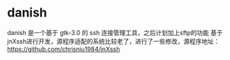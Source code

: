 # danish
danish 是一个基于 gtk-3.0 的 ssh 连接管理工具，之后计划加上sftp的功能
基于jnXssh进行开发，源程序适配的系统比较老了，进行了一些修改，源程序地址：https://github.com/chrisniu1984/jnXssh
